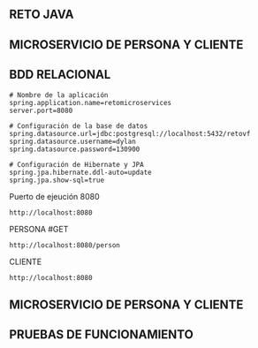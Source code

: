 
RETO JAVA
--
MICROSERVICIO DE PERSONA Y CLIENTE
--
BDD RELACIONAL
--
```
# Nombre de la aplicación
spring.application.name=retomicroservices
server.port=8080

# Configuración de la base de datos
spring.datasource.url=jdbc:postgresql://localhost:5432/retovf
spring.datasource.username=dylan
spring.datasource.password=130900

# Configuración de Hibernate y JPA
spring.jpa.hibernate.ddl-auto=update
spring.jpa.show-sql=true
```

Puerto de ejeución 8080
```
http://localhost:8080
```
PERSONA
#GET
```
http://localhost:8080/person
```
CLIENTE
```
http://localhost:8080
```

MICROSERVICIO DE PERSONA Y CLIENTE
--
PRUEBAS DE FUNCIONAMIENTO
--
